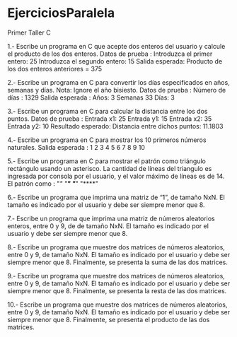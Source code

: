 # EjerciciosParalela

Primer Taller C

1.- Escribe un programa en C que acepte dos enteros del usuario y calcule el producto de los dos enteros.
Datos de prueba :
Introduzca el primer entero: 25
Introduzca el segundo entero: 15
Salida esperada:
Producto de los dos enteros anteriores = 375

2.- Escribe un programa en C para convertir los días especificados en años, semanas y días. Nota: Ignore el año bisiesto.
Datos de prueba :
Número de días : 1329
Salida esperada :
Años: 3
Semanas 33
Días: 3

3.- Escribe un programa en C para calcular la distancia entre los dos puntos.
Datos de prueba :
Entrada x1: 25
Entrada y1: 15
Entrada x2: 35
Entrada y2: 10
Resultado esperado:
Distancia entre dichos puntos: 11.1803

4.- Escribe un programa en C para mostrar los 10 primeros números naturales.
Salida esperada :
1 2 3 4 5 6 7 8 9 10

5.- Escribe un programa en C para mostrar el patrón como triángulo rectángulo usando un asterisco. La cantidad de líneas del triangulo es ingresada por consola por el usuario, y el valor máximo de líneas es de 14.
El patrón como :
"*"
"**"
"***"
"****"

6.- Escribe un programa que imprima una matriz de “1”, de tamaño NxN. El tamaño es indicado por el usuario y debe ser siempre menor que 8.

7.- Escribe un programa que imprima una matriz de números aleatorios enteros, entre 0 y 9, de de tamaño NxN. El tamaño es indicado por el usuario y debe ser siempre menor que 8.

8.- Escribe un programa que muestre dos matrices de números aleatorios, entre 0 y 9, de tamaño NxN. El tamaño es indicado por el usuario y debe ser siempre menor que 8. Finalmente, se presenta la suma de las dos matrices.

9.- Escribe un programa que muestre dos matrices de números aleatorios, entre 0 y 9, de tamaño NxN. El tamaño es indicado por el usuario y debe ser siempre menor que 8. Finalmente, se presenta la resta de las dos matrices.

10.- Escribe un programa que muestre dos matrices de números aleatorios, entre 0 y 9, de tamaño NxN. El tamaño es indicado por el usuario y debe ser siempre menor que 8. Finalmente, se presenta el producto de las dos matrices.
